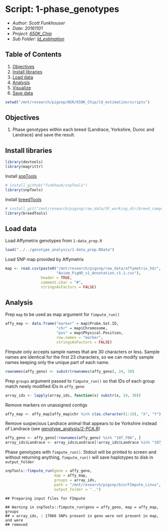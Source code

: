 # Script: 1-phase_genotypes

- *Author: Scott Funkhouser*
- *Date: 20161101*
- *Project: [650K_Chip](../../../README.md)*
- *Sub Folder: [ld_estimation](../../ld_estimation.md)*

## Table of Contents

1. [Objectives](#objectives)
2. [Install libraries](#install-libraries)
3. [Load data](#load-data)
4. [Analysis](#analysis)
5. [Visualize](#visualize)
6. [Save data](#save-data)


```r
setwd("/mnt/research/pigsnp/NSR/650K_Chip/ld_estimation/scripts")
```

## Objectives

1. Phase genotypes within each breed {Landrace, Yorkshire, Duroc and Landrace}
and save the result.

## Install libraries


```r
library(devtools)
library(magrittr)
```

Install [snpTools](https://github.com/funkhou9/snpTools/commit/f3e70629361e023219cea7f5c27f5c56bbd93323)


```r
# install_github("funkhou9/snpTools")
library(snpTools)
```

Install [breedTools](https://github.com/funkhou9/breedTools/commit/00b77d774e31b69f885b3ccbe413f7caf92abbbb)


```r
# install_git("/mnt/research/pigsnp/raw_data/SF_working_dir/breed_compos/breedTools")
library(breedTools)
```

## Load data
Load Affymetrix genotypes from `1-data_prep.R`


```r
load("../../genotype_analysis/1-data_prep.RData")
```

Load SNP map provided by Affymetrix


```r
map <- read.csv(paste0("/mnt/research/pigsnp/raw_data/affymetrix_hd/",
                       "Axiom_PigHD_v1_Annotation.r1.1.csv"),
                header = TRUE,
                comment.char = "#",
                stringsAsFactors = FALSE)
```

## Analysis
Prep `map` to be used as map argument for `fimpute_run()`


```r
affy_map <- data.frame("marker" = map$Probe.Set.ID,
                       "chr" = map$Chromosome,
                       "pos" = map$Physical.Position,
                       row.names = "marker",
                       stringsAsFactors = FALSE)
```

FImpute only accepts sample names that are 30 characters or less. Sample names
are identical for the first 23 characters, so we can modify sample names
keeping only the unique part of each name.


```r
rownames(affy_geno) <- substr(rownames(affy_geno), 24, 30)
```

Prep `groups` argument passed to `fimpute_run()` so that IDs of each group
match newly modified IDs in `affy_geno`


```r
array_ids <- lapply(array_ids, function(x) substr(x, 24, 30))
```

Remove markers on unassigned contigs


```r
affy_map <- affy_map[affy_map$chr %in% c(as.character(1:18), "X", "Y"), ]
```

Remove suspecious Landrace animal that appears to be Yorkshire instead of
Landrace
(see [genotype_analysis/2-PCA.R](../../../genotype_analysis/scripts/2-PCA_literate/2-PCA.md))


```r
affy_geno <- affy_geno[!rownames(affy_geno) %in% "107_F06", ]
array_ids$Landrace <- array_ids$Landrace[!array_ids$Landrace %in% "107_F06"]
```

Phase genotypes with `fimpute_run()`. Stdout will be printed to screen and
without returning anything, `fimpute_run()` will save haplotypes to disk
in `output_folder`


```r
snpTools::fimpute_run(geno = affy_geno,
                      map = affy_map,
                      groups = array_ids,
                      path = "/mnt/research/pigsnp/bin/FImpute_Linux",
                      output_folder = "..")
```

```
## Preparing input files for FImpute
```

```
## Warning in snpTools::fimpute_run(geno = affy_geno, map = affy_map, groups
## = array_ids, : 17066 SNPs present in geno were not present in map, and were
## removed
```

